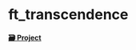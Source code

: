 # ft_transcendence

#### [🗃 Project](https://github.com/orgs/Dream-Transcendence/projects/2/views/1)
